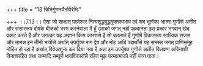 +++
title = "13 त्रिभिर्गुणमयैर्भावैरेभिः"

+++
।।7.13।। ऐसा जो साक्षात् परमेश्वर नित्यशुद्धबुद्धमुक्तस्वभाव एवं सब
भूतोंका आत्मा गुणोंसे अतीत और संसाररूप दोषके बीजको भस्म करनेवाला मैं हूँ
उसको जगत् नहीं पहचानता इस प्रकार भगवान् खेद प्रकट करते हैं और जगत्का यह
अज्ञान किस कारणसे है सो बतलाते हैं गुणोंमें विकाररूप सात्त्विक राजस और
तामस इन तीनों भावोंसे अर्थात् उपर्युक्त राग द्वेष और मोह आदि पदार्थोंसे
यह समस्त जगत् प्राणिसमूह मोहित हो रहा है अर्थात् विवेकशून्य कर दिया गया
है अतः इन उपर्युक्त गुणोंसे अतीत विलक्षण अविनाशी विनाशरहित तथा जन्मादि
सम्पूर्ण भावविकारोंसे रहित मुझ परमात्माको नहीं जान पाता।  
  
